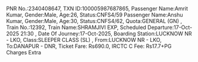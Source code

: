 PNR No.:2340408647,
TXN ID:100005987687865,
Passenger Name:Amrit Kumar,
		Gender:Male,
		Age:26,
		Status:CNFS4/59
Passenger Name:Anshu Kumar,
		Gender:Male,
		Age:30,
		Status:CNFS4/62,
Quota:GENERAL (GN) ,
Train No.:12392,
Train Name:SHRAMJIVI EXP,
Scheduled Departure:17-Oct-2025 21:30 ,
Date Of Journey:17-Oct-2025,
Boarding Station:LUCKNOW NR - LKO,
Class:SLEEPER CLASS (SL) ,
From:LUCKNOW NR - LKO,
To:DANAPUR - DNR,
Ticket Fare: Rs690.0,
IRCTC C Fee: Rs17.7+PG Charges Extra
